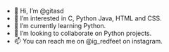 - 👋 Hi, I’m @gitasd
- 👀 I’m interested in C, Python Java, HTML and CSS. 
- 🌱 I’m currently learning Python.
- 💞️ I’m looking to collaborate on Python projects.
- 📫 You can reach me on @ig_redfeet on instagram.

<!---
gitasd/gitasd is a ✨ special ✨ repository because its `README.md` (this file) appears on your GitHub profile.
You can click the Preview link to take a look at your changes.
--->
